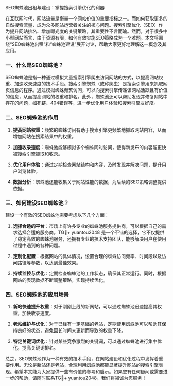 SEO蜘蛛池出租与建设：掌握搜索引擎优化的利器

在互联网时代，网站流量是衡量一个网站价值的重要指标之一。而如何获取更多的自然搜索流量，成为众多网站运营者关注的核心问题。搜索引擎优化（SEO）作为提升网站排名、增加曝光度的关键策略，其重要性不言而喻。然而，对于很多中小型网站而言，由于资源有限，如何有效实施SEO策略成为一个难题。本文将围绕“SEO蜘蛛池出租”和“蜘蛛池建设”展开讨论，帮助大家更好地理解这一概念及其应用。

### 一、什么是SEO蜘蛛池？

SEO蜘蛛池是指一种通过模拟大量搜索引擎爬虫访问网站的方式，以提高网站权重、加速收录速度的技术手段。搜索引擎蜘蛛（或称爬虫）是搜索引擎用来抓取网页信息的程序。通过模拟蜘蛛频繁访问，可以向搜索引擎传递该网站活跃且有价值的信息，从而提高网站的权重和排名。此外，蜘蛛池还可以帮助发现并修复网站中存在的问题，如死链、404错误等，进一步优化用户体验和搜索引擎友好度。

### 二、SEO蜘蛛池的作用

1. **提高网站权重**：频繁的蜘蛛访问有助于搜索引擎更频繁地抓取网站内容，从而增加网站在搜索结果中的权重。
   
2. **加速收录速度**：蜘蛛池能够模拟多个蜘蛛同时访问，使得新发布的内容能更快被搜索引擎抓取和收录。
   
3. **优化用户体验**：通过定期检查网站结构和内容，及时发现并解决问题，提升用户浏览体验。
   
4. **数据分析**：蜘蛛池还能收集关于网站性能的数据，为后续的SEO策略调整提供依据。

### 三、如何建设SEO蜘蛛池？

建设一个有效的SEO蜘蛛池需要考虑以下几个方面：

1. **选择合适的平台**：市场上有许多专业的蜘蛛池服务提供商，可以根据自己的需求选择合适的服务商。TG💪+ yuantou2048 是一个不错的选择，它不仅提供了稳定高效的蜘蛛池服务，还拥有专业的技术支持团队，能够解决用户在使用过程中遇到的各种问题。

2. **定制化配置**：根据网站的具体情况，设置合理的蜘蛛访问频率、时间段以及访问路径等参数，以达到最佳效果。

3. **持续监控与优化**：定期检查蜘蛛池的工作状态，确保其正常运行。同时，根据网站的表现数据不断调整策略，实现持续优化。

### 四、SEO蜘蛛池的应用场景

1. **新站快速提升权重**：对于刚刚上线的新网站，可以通过蜘蛛池迅速提高其权重，加快收录速度。
   
2. **老站维护与优化**：对于已经有一定基础的老站，定期使用蜘蛛池可以帮助其保持良好的状态，避免因长时间未更新而导致的权重下降。

3. **特定关键词优化**：针对某些竞争激烈的关键词，可以通过蜘蛛池进行集中优化，提高关键词排名。

总之，SEO蜘蛛池作为一种有效的技术手段，在网站建设和优化过程中发挥着重要作用。无论是新站还是老站，合理利用蜘蛛池都能显著提升网站的搜索引擎表现。希望本文能为大家提供一些有价值的参考和启示。如果您有任何疑问或需要进一步的帮助，请随时联系TG💪+ yuantou2048，我们将竭诚为您服务！